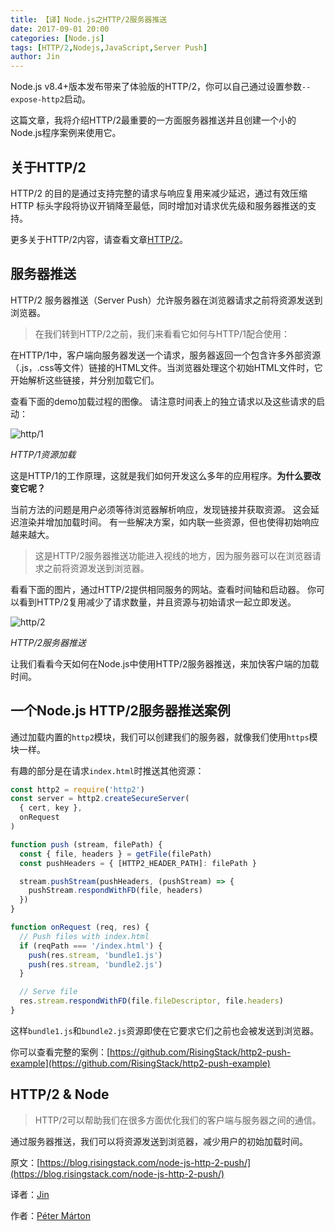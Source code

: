 ```yaml
---
title: 【译】Node.js之HTTP/2服务器推送
date: 2017-09-01 20:00
categories: [Node.js]
tags: [HTTP/2,Nodejs,JavaScript,Server Push]
author: Jin
---
```


Node.js v8.4+版本发布带来了体验版的HTTP/2，你可以自己通过设置参数`--expose-http2`启动。

这篇文章，我将介绍HTTP/2最重要的一方面服务器推送并且创建一个小的Node.js程序案例来使用它。

## 关于HTTP/2
HTTP/2 的目的是通过支持完整的请求与响应复用来减少延迟，通过有效压缩 HTTP 标头字段将协议开销降至最低，同时增加对请求优先级和服务器推送的支持。

更多关于HTTP/2内容，请查看文章[HTTP/2](https://developers.google.com/web/fundamentals/performance/http2/)。

<!-- more -->

## 服务器推送
HTTP/2 服务器推送（Server Push）允许服务器在浏览器请求之前将资源发送到浏览器。

> 在我们转到HTTP/2之前，我们来看看它如何与HTTP/1配合使用：

在HTTP/1中，客户端向服务器发送一个请求，服务器返回一个包含许多外部资源（.js，.css等文件）链接的HTML文件。当浏览器处理这个初始HTML文件时，它开始解析这些链接，并分别加载它们。

查看下面的demo加载过程的图像。 请注意时间表上的独立请求以及这些请求的启动：

![http/1](/images/2017-09-01-node-js-http-2-push/1.png)

*HTTP/1资源加载*

这是HTTP/1的工作原理，这就是我们如何开发这么多年的应用程序。**为什么要改变它呢？**


当前方法的问题是用户必须等待浏览器解析响应，发现链接并获取资源。 这会延迟渲染并增加加载时间。 有一些解决方案，如内联一些资源，但也使得初始响应越来越大。

> 这是HTTP/2服务器推送功能进入视线的地方，因为服务器可以在浏览器请求之前将资源发送到浏览器。

看看下面的图片，通过HTTP/2提供相同服务的网站。查看时间轴和启动器。 你可以看到HTTP/2复用减少了请求数量，并且资源与初始请求一起立即发送。

![http/2](/images/2017-09-01-node-js-http-2-push/2.png)

*HTTP/2服务器推送*

让我们看看今天如何在Node.js中使用HTTP/2服务器推送，来加快客户端的加载时间。

## 一个Node.js HTTP/2服务器推送案例
通过加载内置的`http2`模块，我们可以创建我们的服务器，就像我们使用`https`模块一样。

有趣的部分是在请求`index.html`时推送其他资源：

```js
const http2 = require('http2')  
const server = http2.createSecureServer(  
  { cert, key },
  onRequest
)

function push (stream, filePath) {  
  const { file, headers } = getFile(filePath)
  const pushHeaders = { [HTTP2_HEADER_PATH]: filePath }

  stream.pushStream(pushHeaders, (pushStream) => {
    pushStream.respondWithFD(file, headers)
  })
}

function onRequest (req, res) {  
  // Push files with index.html
  if (reqPath === '/index.html') {
    push(res.stream, 'bundle1.js')
    push(res.stream, 'bundle2.js')
  }

  // Serve file
  res.stream.respondWithFD(file.fileDescriptor, file.headers)
}
```

这样`bundle1.js`和`bundle2.js`资源即使在它要求它们之前也会被发送到浏览器。

你可以查看完整的案例：[https://github.com/RisingStack/http2-push-example](https://github.com/RisingStack/http2-push-example)

## HTTP/2 & Node

> HTTP/2可以帮助我们在很多方面优化我们的客户端与服务器之间的通信。

通过服务器推送，我们可以将资源发送到浏览器，减少用户的初始加载时间。

原文：[https://blog.risingstack.com/node-js-http-2-push/](https://blog.risingstack.com/node-js-http-2-push/)

译者：[Jin](https://github.com/Yi-love)

作者：[Péter Márton](https://twitter.com/slashdotpeter)